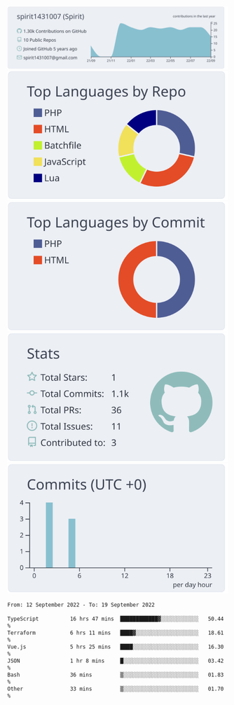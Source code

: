 [![](https://raw.githubusercontent.com/spirit1431007/spirit1431007/master/profile-summary-card-output/nord_bright/0-profile-details.svg)](https://git.io/spiritx)
[![](https://raw.githubusercontent.com/spirit1431007/spirit1431007/master/profile-summary-card-output/nord_bright/1-repos-per-language.svg)](https://git.io/spiritx) [![](https://raw.githubusercontent.com/spirit1431007/spirit1431007/master/profile-summary-card-output/nord_bright/2-most-commit-language.svg)](https://git.io/spiritx)
[![](https://raw.githubusercontent.com/spirit1431007/spirit1431007/master/profile-summary-card-output/nord_bright/3-stats.svg)](https://git.io/spiritx) [![](https://raw.githubusercontent.com/spirit1431007/spirit1431007/master/profile-summary-card-output/nord_bright/4-productive-time.svg)](https://git.io/spiritx)

<!--START_SECTION:waka-->

```text
From: 12 September 2022 - To: 19 September 2022

TypeScript          16 hrs 47 mins  ████████████▓░░░░░░░░░░░░   50.44 %
Terraform           6 hrs 11 mins   ████▓░░░░░░░░░░░░░░░░░░░░   18.61 %
Vue.js              5 hrs 25 mins   ████░░░░░░░░░░░░░░░░░░░░░   16.30 %
JSON                1 hr 8 mins     █░░░░░░░░░░░░░░░░░░░░░░░░   03.42 %
Bash                36 mins         ▒░░░░░░░░░░░░░░░░░░░░░░░░   01.83 %
Other               33 mins         ▒░░░░░░░░░░░░░░░░░░░░░░░░   01.70 %
```

<!--END_SECTION:waka-->
